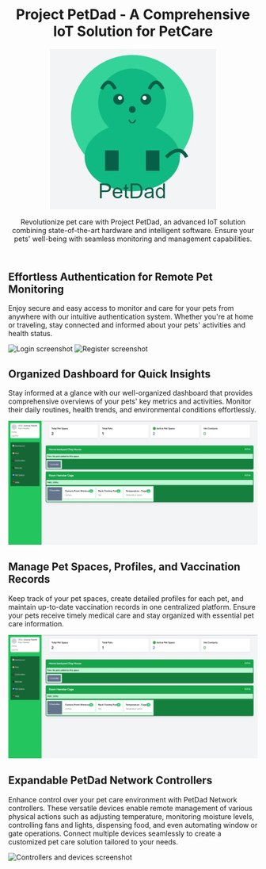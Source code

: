 <header>
    <h1 class="text-3xl font-semibold text-green-500">
        Project PetDad - A Comprehensive IoT Solution for PetCare
    </h1>
    <img src="./petdad-logo.jpg" alt="Logo">
    <p class="text-gray-600 leading-relaxed">
        Revolutionize pet care with Project PetDad, an advanced IoT solution combining state-of-the-art hardware and intelligent software. Ensure your pets' well-being with seamless monitoring and management capabilities.
    </p>
</header>

<section>
    <h2>Effortless Authentication for Remote Pet Monitoring</h2>
    <p class="text-gray-600 leading-relaxed">
        Enjoy secure and easy access to monitor and care for your pets from anywhere with our intuitive authentication system. Whether you're at home or traveling, stay connected and informed about your pets' activities and health status.
    </p>
    <img src="./readme assets/login.jpg" alt="Login screenshot">
    <img src="./readme assets/register.jpg" alt="Register screenshot">
</section>

<section>
    <h2>Organized Dashboard for Quick Insights</h2>
    <p class="text-gray-600 leading-relaxed">
        Stay informed at a glance with our well-organized dashboard that provides comprehensive overviews of your pets' key metrics and activities. Monitor their daily routines, health trends, and environmental conditions effortlessly.
    </p>
    <img src="./readme assets/dashboard.jpg" alt="Dashboard screenshot">
</section>

<section>
    <h2>Manage Pet Spaces, Profiles, and Vaccination Records</h2>
    <p class="text-gray-600 leading-relaxed">
        Keep track of your pet spaces, create detailed profiles for each pet, and maintain up-to-date vaccination records in one centralized platform. Ensure your pets receive timely medical care and stay organized with essential pet care information.
    </p>
    <img src="./readme assets/dashboard.jpg" alt="Dashboard screenshot">
</section>

<section>
    <h2>Expandable PetDad Network Controllers</h2>
    <p class="text-gray-600 leading-relaxed">
        Enhance control over your pet care environment with PetDad Network controllers. These versatile devices enable remote management of various physical actions such as adjusting temperature, monitoring moisture levels, controlling fans and lights, dispensing food, and even automating window or gate operations. Connect multiple devices seamlessly to create a customized pet care solution tailored to your needs.
    </p>
    <img src="./readme assets/controllers and devices.jpg" alt="Controllers and devices screenshot">
</section>
